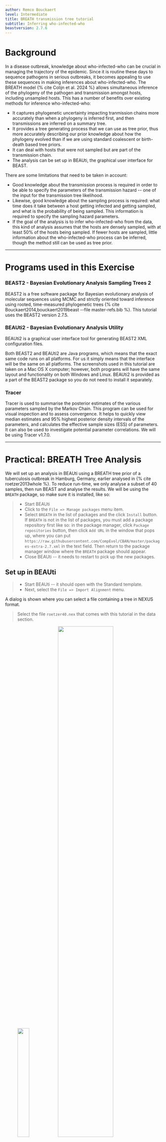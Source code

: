 ```yaml
---
author: Remco Bouckaert
level: Intermediate
title: BREATH transmission tree tutorial
subtitle: Inferring who-infected-who
beastversion: 2.7.6
---
```



# Background

In a disease outbreak, knowledge about who-infected-who can be crucial in managing the trajectory of the epidemic.
Since it is routine these days to sequence pathogens in serious outbreaks, it becomes appealing to use these sequences in making inferences about who-infected-who.
The BREATH model {% cite Colijn et al. 2024 %} allows simultaneous inference of the phylogeny of the pathogen and transmission amongst hosts, including unsampled hosts.
This has a number of benefits over existing methods for inference who-infected-who:

* It captures phylogenetic uncertainty impacting tranmission chains more accurately than when a phylogeny is inferred first, and then transmissions are inferred on a summary tree.
* It provides a tree generating process that we can use as tree prior, thus more accurately describing our prior knowledge about how the phylogeny evolved than if we are using standard coalescent or birth-death based tree priors.
* It can deal with hosts that were not sampled but are part of the transmission chain.
* The analysis can be set up in BEAUti, the graphical user interface for BEAST.

There are some limitations that need to be taken in account:

* Good knowledge about the transmission process is required in order to be able to specify the parameters of the transmission hazard -- one of the input for the transmission tree likelihood.
* Likewise, good knowledge about the sampling process is required: what time does it take between a host getting infected and getting sampled, and what is the probability of being sampled. This information is required to specify the sampling hazard parameters.
* If the goal of the analysis is to infer who-infected-who from the data, this kind of analysis assumes that the hosts are densely sampled, with at least 50% of the hosts being sampled. If fewer hosts are sampled, little information about the who-infected-who process can be inferred, though the method still can be used as tree prior.

----

# Programs used in this Exercise

### BEAST2 - Bayesian Evolutionary Analysis Sampling Trees 2

BEAST2 is a free software package for Bayesian evolutionary analysis of molecular sequences using MCMC and strictly oriented toward inference using rooted, time-measured phylogenetic trees {% cite Bouckaert2014,bouckaert2019beast --file master-refs.bib %}. This tutorial uses the BEAST2 version 2.7.5.

### BEAUti2 - Bayesian Evolutionary Analysis Utility

BEAUti2 is a graphical user interface tool for generating BEAST2 XML configuration files.

Both BEAST2 and BEAUti2 are Java programs, which means that the exact same code runs on all platforms. For us it simply means that the interface will be the same on all platforms. The screenshots used in this tutorial are taken on a Mac OS X computer; however, both programs will have the same layout and functionality on both Windows and Linux. BEAUti2 is provided as a part of the BEAST2 package so you do not need to install it separately.

### Tracer

Tracer is used to summarise the posterior estimates of the various parameters sampled by the Markov Chain. This program can be used for visual inspection and to assess convergence. It helps to quickly view median estimates and 95% highest posterior density intervals of the parameters, and calculates the effective sample sizes (ESS) of parameters. It can also be used to investigate potential parameter correlations. We will be using Tracer v1.7.0.

----

# Practical: BREATH Tree Analysis

We will set up an analysis in BEAUti using a BREATH tree prior of a tuberculosis outbreak in Hamburg, Germany, earlier analysed in {% cite roetzer2013whole %}.
To reduce run-time, we only analyse a subset of 40 samples, then run BEAST and analyse the results. 
We will be using the `BREATH` package, so make sure it is installed, like so:

> * Start BEAUti
> * Click to the `File => Manage packages` menu item.
> * Select `BREATH` in the list of packages and the click `Install` button.
If `BREATH` is not in the list of packages, you must add a package repository first like so: in the package manager, click `Package repositories` button, then click `Add URL` in the window that pops up, where you can put `https://raw.githubusercontent.com/CompEvol/CBAN/master/packages-extra-2.7.xml` in the text field. Then return to the package manager window where the `BREATH` package should appear.
> * Close BEAUti -- it needs to restart to pick up the new packages.

## Set up in BEAUti

> * Start BEAUti -- it should open with the Standard template.
> * Next, select the `File => Import Alignment` menu.

A dialog is shown where you can select a file containing a tree in NEXUS format.

> Select the file `roetzer40.nex` that comes with this tutorial in the data section.

<figure>
	<a id="fig:BEAUti1"></a>
	<img style="width:30%;" src="figures/BEAUti-import.png" alt="">
	<img style="width:65%;" src="figures/BEAUti-partitions.png" alt="">
	<figcaption>Figure: Add partition through the `File => Import Imprt` menu.</figcaption>
</figure>

In the partition panel, a new partition will be added with the name roetzer40. 
Next, we will set up tip dates.

> * Click on the `Tip Dates` tab.
> * Select the `Use tip dates` checkbox.
> * Click the `as dates with format` and select `yyyy-M-dd` from the drop down box.
> * Click the `Auto-configure` button
> * A dialog pops up. We want everything after the first colon, so change the underscore in the first entry to `:` and click the `OK` button.

<figure>
	<a id="fig:BEAUti2"></a>
	<img style="width:40%;" src="figures/BEAUti-dates.png" alt="">
	<img style="width:55%;" src="figures/BEAUti-dates2.png" alt="">
	<figcaption>Figure: Set up tip dates in the tip-dates panel.</figcaption>
</figure>

Now, we can set up the site model. We will use HKY+4G+I in this analysis.

> * Click the `Site Model` panel.
> * Select `HKY` from the drop down box with label `Subst Model`.
> * Change `Gamma category count` to 4.
> * Change `Proportion invariant` to 0.1 and select the `estimate` check box next to it.

The site model panel should look similar to this:

<figure>
	<a id="fig:BEAUti3"></a>
	<img style="width:70%;" src="figures/BEAUti-site-model.png" alt="">
	<figcaption>Figure: Set up site model to HKY+4G+I.</figcaption>
</figure>

We will leave the clock model to a strict clock. Because we use tip dates, the clock rate is estimated by default. 
Next, we set up the BREATH tree prior.

> * Click the `Priors` panel.
> * Change the default Yule Model for tree prior to `BREATH`.
> * New priors appear for the block-count, block-start and end, transmission tree origin
and population size. 
> * Set the start value for origin to 10: click the `Initial` button for the `transmissionOrigin.t:roetzer40` parameter, and change the `value` entry from 10000 to 10, then click the `OK` button.
> * Set the lower bound for population size to 0.1.
> * Click on the triangle next to `Tree.t:roetzer40` to show the parameter so the `BREATH` tree likelihood.
> * Go to the population size prior (at the bottom), open the distribution by clicking the triangle next to the prior, and set the lower bound to 0.1 (this prevents the tree collapsing).

<figure>
	<a id="fig:BEAUti4"></a>
	<img style="width:70%;" src="figures/BEAUti-priors.png" alt="">
	<figcaption>Figure: Select the `BREATH` tree prior, and this is how the priors panel looks like.</figcaption>
</figure>


<figure>
	<a id="fig:BEAUti5"></a>
	<img style="width:45%;" src="figures/BEAUti-priors1.png" alt="">
	<img style="width:45%;" src="figures/BEAUti-priors2.png" alt="">
	<figcaption>Figure: Shows all options of the BREATH tree prior.</figcaption>
</figure>


The BREATH tree likelihood has the following components:
* samplingHazard: determines the hazard of being sampled. It has a sampling probability (`C` in the priors tab) and a `shape` and `rate` parameter for a Gamma distribution that determine the time of sampling after a host got infected.
* transmissionHazard: determines the hazard of transmitting an infection. It has an average number of transmissions `C` and a `shape` and `rate` parameter for a Gamma distribution that determine the time from infection to time of infecting another host. In general, the average transmission time should be larger than the average sampling time (so shape/rate of transmission should be larger than shape/rate of the sampling hazard).
* endTime: time at which the study finished relative to the latest sample. So, if the units of time is years, and the study stopped collecting samples 3 months after the latest sample, it means the endTime is 1/4 year after the latest sample, and endTime=-0.25.
<!--* deltaStartTime: time at which the study start till root of tree (optional, default: 0). -->
* origin: time at which the study start above the root of tree. Assumed to be at root if not specified.
* allowTransmissionsAfterSampling: flag to indicate sampling does not affect the probability of onwards transmissions. If false, no onwards transmissions are allowed (not clear how this affects the unknown unknowns though). (optional, default: true)
* includeCoalescent: flag for debugging that includes contribution from coalescent to posterior if true (default: true).

The two hazard functions probably need a bit of thought and knowledge to inform their parameters. For more details, we refer to the paper.


### Some considerations fro setting up these parameters

In general, you need to have good information about the sampling process and transmission process in order for BREATH to be useful.

In particular, you need to have some idea about what proportion of the hosts is sampled (sample constant), how long after infection hosts are sampled on average (to set `sampleShape/sampleRate`) and the variance (to set `sampleShape/(sampleRate * sampleRate)`). For the transmission process, transmission constant is the number of hosts that on average are infected by a host, and the fraction `transmissionShape/transmissionRate` sets the mean time between a host getting infected and infecting other hosts and `transmissionShape/(transmissionRate * transmissionRate)` the variance.

Not all combinations of parameters lead to sensible trees. It is quite possible that only single taxon trees are generated. Even when choosing sensible parameter combinations, one of the modes of the taxon count distribution will be near 1.

* Choose `transmissionConstant` in [1, 4]. This sets the mean number of transmission events per host and determines the scale of the tree.
* Choose `sampleConstant` in (0.5, 1), to sample enough cases that person-to-person transmission inference is likely to be a reasonable task.
* Choose `transmissionShape/transmissionRate` to set the mean inter-infection time (ignoring sampling) .
* Choose `sampleShape/sampleRate > transmissionShape/transmissionRate` so that sampling occurs at after the mean generation time, on average. Otherwise it seems likely that the transmission chains will die out quickly.
* Choose `endTime` the approximate number of transmission generations. Keep in mind that if the mean time to sampling is considerably greater than the mean time to infection, and `transmissionConstant` is high, the number of infections could grow very large.
* Choose `popSize` in such a way that the probability that lineages will coalesce in the required time is pretty high, for example `popSize < -transmissionRate/transmissionShape log(0.95)`.
* After choosing the hazard function parameters, a quick sanity check is to plot the gamma distribution densities of the sampling and transmission hazard in the same plot. This plot shows how likely it is for a transmission to happen at a given time and how likely it is for a host to be sampled. For an exponentially growing process, the mean of the sampling hazard should be larger than that of the transmission hazard.

Reducing `transmissionConstant` will make a big (nonlinear) difference.

Changing `samplingConstant` will not make much difference to transmission or the size of the process (though it will to the number of sampled cases, in a linear way), because if sampling happens, it’s most likely to happen after the peak in transmission anyway.

### Hyperpriors

The BREATH tree prior comes with four hyperpriors: block start, end and count and tranmission population size

* block start and end represent fractions on a branch, so should be in the interval from zero to 1 (and the associated parameters are bounded by these values). Be default, a uniform(0,1) prior is used. Unless you have good reasons to change, this can be left as is.
* block counts represent how many infections take place in a block. 
	* A value of -1 indicates there is not transmission on the branch
	* A value of 0 indicates there is 1 transmission on the branch, block start and end have the same value and determine where on the branch the transmission takes place.
	* A value of 1 or more indicates 1 or more transmissions happen in a block, one at block end and one at block start, so they block start and end differ for these branches.
	So, values below -1 do not make sense, and values over 4 indicate 5 transmission happen on a branch. Note that this many transmissions only tend to happen when there are very long branches in the tree, and suggest a sampling probability of hosts being on the low side of where the transmission tree model makes sense.
	The default prior is uniform in the range -1 to 4.
* A constant size population is assumed for the coalescent process inside each host. Together with the sampling and transmission hazard they determine the length of branches, so be aware the population size prior and parameters of the hazard functions interact with each other.
The prior on the population size is uniform [0, +Infinity) by default. If you observe a collapse of the tree during the MCMC coinciding with a collapsing value of the population size it may be worth increasing the value of the lower bound. For estimating marginal likelihoods through nested or path sampling, make sure to specify a reasonable upper bound in order to make the prior propper.
* A uniform prior is assumed for the origin of the tree, that is, the place where the host at the root of the tree got infected. The default is set to uniform [0, +Infinity). If you have any information about the age of the outbreak it makes sense to specify the upper bound and make this a proper prior.


Since we don't want the analysis to take too long, we only run for 5 million samples.

> * In the MCMC panel, set the chainLength to 5 million samples.
> * Optionally, you might want to reduce the log frequency of the screen logger to 100000 and that for the trace and tree logger to 2000.
> * Safe the file to `roetzer.xml`

<figure>
	<a id="fig:BEAUti6"></a>
	<img style="width:45%;" src="figures/BEAUti-mcmc.png" alt="">
	<figcaption>Figure: MCMC settings.</figcaption>
</figure>

## Run with BEAST

> Run BEAST on `roetzer.xml`

This should not take more than 5 minutes, but if you don't want to wait that long you can use the data in the `precooked_runs` directory that comes with this tutorial.
The longer runs (marked with `long` in their name) are 

## Check convergence

> Run `Tracer`, and make sure all parameters have sufficiently large ESSs

<figure>
	<a id="fig:Tracer"></a>
	<img style="width:65%;" src="figures/tracer.png" alt="">
	<figcaption>Figure: Convergence of MCMC in Tracer.</figcaption>
</figure>

The short 5 million sample run has not quite converged yet, but the longer pre-cooked run does.


Inspect the tree file, for example in DensiTree. It shows that there is a lot of uncertainty in the tree distribution

<figure>
	<a id="fig:DensiTree"></a>
	<img style="width:65%;" src="figures/densitree.png" alt="">
	<figcaption>Figure: Inspect the tree distribution in DensiTree.</figcaption>
</figure>

## Visualising Who-Infected-Who

The `WIWVisualiser` app creates an SVG files that visualises who-infected-who. 
To start the `WIWVisualiser` app, 

> * Select the `File =>> Launch apps` menu in BEAUti.
> * Select `WIWVisualiser` from the list of apps, and click the `Launch` button.
> * In the menu that pops up, select the tree file (or select `roetzer-roetzer40.trees` from the pre-cooked runs)
> * Select an appropriate output file name
> * Set the `Partition` to `roetzer40`
> * Click the `OK` button, and after a little while a message in the terminal appears that the svg file has been written.
> * Close the terminal window.

<figure>
	<a id="fig:WIWVisualiser"></a>
	<img style="width:65%;" src="figures/WIWVisualiser.png" alt="">
	<figcaption>Figure: Who-infected-who visualiser options</figcaption>
</figure>


Alternatively, you can run it from the command line like so:

```
/path/to/applauncher WIWVisualiser -tree roetzer-roetzer40.trees -partition roetzer40 -out /tmp/roetzer.svg
```

You can open the svg file in a web browser for closer inspection, or in a vector drawing program like Inkscape or Illustrator.


<figure>
	<a id="fig:WIWVisualiser2"></a>
	<img style="width:65%;" src="figures/WIWVisualiser2.png" alt="">
	<figcaption>Figure: Part of the who-infected-who network shown in a browser.
The numbers on edges are the probability that the host at the tail infected the host at the head.
Numbers in brackets represent the total probability a host was infected by another sampled host (so one minus that number is the probability it was infected by a host that was not sampled).
	</figcaption>
</figure>


WIWVisualiser has the following options:

* trees (TreeFile): tree file file with transmission trees. (optional, default: [[none]])
* log (LogFile): trace file containing infectorOf log. Ignored if tree file is specified (optional, default: [[none]])
* burnin (Integer): percentage of trees to used as burn-in (and will be ignored) (optional, default: 10)
* out (OutFile): output file, or stdout if not specified (optional, default: /tmp/wiw.svg)
* matrix (OutFile): transition probability matrix output file, potentially useful for post-processing e.g. visualising as heat map. Ignored if not specified.
* prefix (String): prefix of infectorOf entry, e.g., infectorOf (optional, default: infectorOf)
* threshold (Double): probability threshold below which edges will be ignored. (optional, default: 0.1)
* partition (String): name of the partition appended to `blockcount, blockend and blockstart` (optional)
* suppressSingleton (Boolean): do not show taxa that are not connected to any otehr taxa (optional, default: true)
* colourByAge (Boolean): colour nodes in output by node age. All blacks if false (default true)
* widthByPosterior  (Boolean), draw line between nodes with widths proportional to posterior support (default true)
* saturation (Float): saturation used when colouring nodes. (optional, default: 0.7)
* brightness (Float): brightness used when colouring nodes. (optional, default: 0.7)
* filter (String): search/replace regular expression for filtering labels. Should be of the form '/searchRegExp/replaceString/'. Ignored if not specified (optional)

## Transmission Tree Statistics

The `TransmissionTreeStats` app provide statistics of set of transmission trees. It has the following options:

* trees (TreeFile): tree file file with transmission trees. (optional, default: [[none]])
* burnin (Integer): percentage of trees to used as burn-in (and will be ignored). NB default 0 (optional, default: 0)
* partition (String): name of the partition appended to `blockcount, blockend and blockstart` (optional)
* out (String): directory where to put files with tranmsision & sampling time stats (optional, default: /tmp)

This is a sample output of `TransmissionTreeStats`:
```
average internal Branch Length = 0.62
average leaf transmission count = 1
average internal transmission count = 1
average transmission count per tree = 170
average unsampled hosts per tree = 85
average maximum block count = 1
```

It also produces two log files in the specified output directory called `timeTillSampling.dat` and `timeTillTransmission.dat`.
The `timeTillSampling.dat` can be opened in `Tracer` and reveals for each sampled host the time from first infection to sampling.
It can be revealing in that for some hosts the distribution is multi-modal.

<figure>
        <a id="fig:TransmissionTreeStats"></a>
        <img style="width:45%;" src="figures/TransmissionTreeStats.png" alt="">
        <img style="width:45%;" src="figures/TransmissionTreeStats2.png" alt="">
        <figcaption>Figure: TransmissionTreeStats GUI version (left) and distributions of time-till-sampling (right) for three selected hosts.</figcaption>
</figure>

The `timeTillTransmission.dat` file contains information about the time it takes between the first infection of a host and the time the host infects another host. 
It also records the time till infects a second host.
If no host(s) are infected, -1 is output -- this shows up when you open the file in Tracer as a peak around -1.
Checking the time-till-first-tranmission and time-till-second-transmission can be useful in verifying the transmission hazard is properly parameterised.



----

# Useful Links

- BEAST 2 website and documentation: [http://www.beast2.org/](http://www.beast2.org/)
- [Bayesian Evolutionary Analysis with BEAST 2](http://www.beast2.org/book.html) {% cite BEAST2book2014 --file master-refs.bib %}
- Join the BEAST user discussion: [http://groups.google.com/group/beast-users](http://groups.google.com/group/beast-users)

----

# Relevant References

{% bibliography --cited --file master-refs.bib %}

